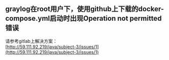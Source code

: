 graylog在root用户下，使用github上下载的docker-compose.yml启动时出现Operation not permitted错误
---
请参考gitlab上解决方案：  
[http://59.111.92.219/java/subject-3/issues/1](http://59.111.92.219/java/subject-3/issues/1)